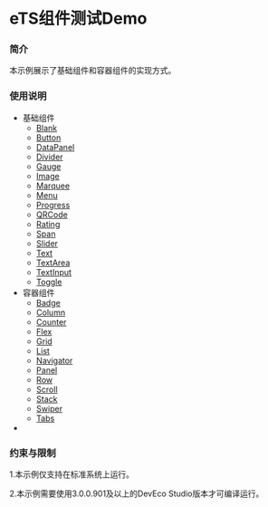 #  eTS组件测试Demo

### 简介

本示例展示了基础组件和容器组件的实现方式。

### 使用说明

-   基础组件
    -   [Blank](https://gitee.com/openharmony/app_samples/tree/master/ETSUI/Component/entry/src/main/ets/MainAbility/pages/component_basis/blank/blankPage.ets)
    -   [Button](https://gitee.com/openharmony/app_samples/tree/master/ETSUI/Component/entry/src/main/ets/MainAbility/pages/component_basis/button/buttonPage.ets)
    -   [DataPanel](https://gitee.com/openharmony/app_samples/tree/master/ETSUI/Component/entry/src/main/ets/MainAbility/pages/component_basis/dataPanel/dataPanelPage.ets)
    -   [Divider](https://gitee.com/openharmony/app_samples/tree/master/ETSUI/Component/entry/src/main/ets/MainAbility/pages/component_basis/divider/dividerPage.ets)
    -   [Gauge](https://gitee.com/openharmony/app_samples/tree/master/ETSUI/Component/entry/src/main/ets/MainAbility/pages/component_basis/gauge/gaugePage.ets)
    -   [Image](https://gitee.com/openharmony/app_samples/tree/master/ETSUI/Component/entry/src/main/ets/MainAbility/pages/component_basis/image/imagePage.ets)
    -   [Marquee](https://gitee.com/openharmony/app_samples/tree/master/ETSUI/Component/entry/src/main/ets/MainAbility/pages/component_basis/marquee/marqueePage.ets)
    -   [Menu](https://gitee.com/openharmony/app_samples/tree/master/ETSUI/Component/entry/src/main/ets/MainAbility/pages/component_basis/menu/menuPage.ets)
    -   [Progress](https://gitee.com/openharmony/app_samples/tree/master/ETSUI/Component/entry/src/main/ets/MainAbility/pages/component_basis/progress/progressPage.ets)
    -   [QRCode](https://gitee.com/openharmony/app_samples/tree/master/ETSUI/Component/entry/src/main/ets/MainAbility/pages/component_basis/qrCode/QRCodePage.ets)
    -   [Rating](https://gitee.com/openharmony/app_samples/tree/master/ETSUI/Component/entry/src/main/ets/MainAbility/pages/component_basis/rating/ratingPage.ets)
    -   [Span](https://gitee.com/openharmony/app_samples/tree/master/ETSUI/Component/entry/src/main/ets/MainAbility/pages/component_basis/span/spanPage.ets)
    -   [Slider](https://gitee.com/openharmony/app_samples/tree/master/ETSUI/Component/entry/src/main/ets/MainAbility/pages/component_basis/slider/sliderPage.ets)
    -   [Text](https://gitee.com/openharmony/app_samples/tree/master/ETSUI/Component/entry/src/main/ets/MainAbility/pages/component_basis/text/textPage.ets)
    -   [TextArea](https://gitee.com/openharmony/app_samples/tree/master/ETSUI/Component/entry/src/main/ets/MainAbility/pages/component_basis/textArea/textAreaPage.ets)
    -   [TextInput](https://gitee.com/openharmony/app_samples/tree/master/ETSUI/Component/entry/src/main/ets/MainAbility/pages/component_basis/textInput/textInputPage.ets)
    -   [Toggle](https://gitee.com/openharmony/app_samples/tree/master/ETSUI/Component/entry/src/main/ets/MainAbility/pages/component_basis/toggle/togglePage.ets)
-   容器组件
    -   [Badge](https://gitee.com/openharmony/app_samples/tree/master/ETSUI/Component/entry/src/main/ets/MainAbility/pages/component_container/badge/badgePage.ets)
    -   [Column](https://gitee.com/openharmony/app_samples/tree/master/ETSUI/Component/entry/src/main/ets/MainAbility/pages/component_container/Column/ColumnPage.ets)
    -   [Counter](https://gitee.com/openharmony/app_samples/tree/master/ETSUI/Component/entry/src/main/ets/MainAbility/pages/component_container/Counter/counterPage.ets)
    -   [Flex](https://gitee.com/openharmony/app_samples/tree/master/ETSUI/Component/entry/src/main/ets/MainAbility/pages/component_container/flex/flexPage.ets)
    -   [Grid](https://gitee.com/openharmony/app_samples/tree/master/ETSUI/Component/entry/src/main/ets/MainAbility/pages/component_container/grid/gridPage.ets)
    -   [List](https://gitee.com/openharmony/app_samples/tree/master/ETSUI/Component/entry/src/main/ets/MainAbility/pages/component_container/list/listPage.ets)
    -   [Navigator](https://gitee.com/openharmony/app_samples/tree/master/ETSUI/Component/entry/src/main/ets/MainAbility/pages/component_container/navigator/navigatorPage.ets)
    -   [Panel](https://gitee.com/openharmony/app_samples/tree/master/ETSUI/Component/entry/src/main/ets/MainAbility/pages/component_container/panel/panelPage.ets)
    -   [Row](https://gitee.com/openharmony/app_samples/tree/master/ETSUI/Component/entry/src/main/ets/MainAbility/pages/component_container/row/rowPage.ets)
    -   [Scroll](https://gitee.com/openharmony/app_samples/tree/master/ETSUI/Component/entry/src/main/ets/MainAbility/pages/component_container/scroll/scrollPage.ets)
    -   [Stack](https://gitee.com/openharmony/app_samples/tree/master/ETSUI/Component/entry/src/main/ets/MainAbility/pages/component_container/stack/stackPage.ets)
    -   [Swiper](https://gitee.com/openharmony/app_samples/tree/master/ETSUI/Component/entry/src/main/ets/MainAbility/pages/component_container/swiper/swiperPage.ets)
    -   [Tabs](https://gitee.com/openharmony/app_samples/tree/master/ETSUI/Component/entry/src/main/ets/MainAbility/pages/component_container/tab/tabsPage.ets)
-   

### 约束与限制

1.本示例仅支持在标准系统上运行。

2.本示例需要使用3.0.0.901及以上的DevEco Studio版本才可编译运行。